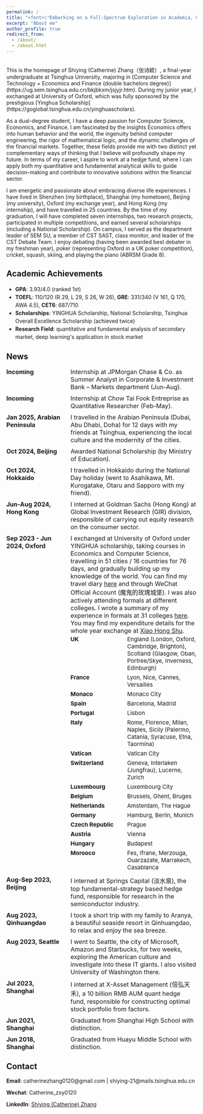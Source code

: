 ```yaml
---
permalink: /
title: "<font>\"Embarking on a Full-Spectrum Exploration in Academia, Career and Life.\"<font> "
excerpt: "About me"
author_profile: true
redirect_from: 
  - /about/
  - /about.html
---
```


<br />
This is the homepage of Shiying (Catherine) Zhang（张诗颖）, a final-year undergraduate at Tsinghua University, majoring in [Computer Science and Technology + Economics and Finance (double bachelors degree)](https://ug.sem.tsinghua.edu.cn/bkjbkxm/jsjyjr.htm). During my junior year, I exchanged at University of Oxford, which was fully sponsored by the prestigious [Yinghua Scholarship](https://goglobal.tsinghua.edu.cn/yinghuascholars).

As a dual-degree student, I have a deep passion for Computer Science, Economics, and Finance. I am fascinated by the insights Economics offers into human behavior and the world, the ingenuity behind computer engineering, the rigor of mathematical logic, and the dynamic challenges of the financial markets. Together, these fields provide me with two distinct yet complementary ways of thinking that I believe will profoundly shape my future. In terms of my career, I aspire to work at a hedge fund, where I can apply both my quantitative and fundamental analytical skills to guide decision-making and contribute to innovative solutions within the financial sector.

I am energetic and passionate about embracing diverse life experiences. I have lived in Shenzhen (my birthplace), Shanghai (my hometown), Beijing (my university), Oxford (my exchange year), and Hong Kong (my internship), and have travelled in 25 countries. By the time of my graduation, I will have completed seven internships, two research projects, participated in multiple competitions, and earned several scholarships (including a National Scholarship). On campus, I served as the department leader of SEM SU, a member of CST SAST, class monitor, and leader of the CST Debate Team. I enjoy debating (having been awarded best debater in my freshman year), poker (representing Oxford in a UK poker competition), cricket, squash, skiing, and playing the piano (ABRSM Grade 8).


Academic Achievements
-----
<ul style="line-height: 1.5;">
  <li><strong>GPA</strong>: 3.93/4.0 (ranked 1st)</li>
  <li><strong>TOEFL</strong>: 110/120 (R 29, L 29, S 26, W 26), <strong>GRE</strong>: 331/340 (V 161, Q 170, AWA 4.5), <strong>CET6</strong>: 687/710</li>
  <li><strong>Scholarships</strong>: YINGHUA Scholarship, National Scholarship, Tsinghua Overall Excellence Scholarship (achieved twice)</li>
  <li><strong>Research Field</strong>: quantitative and fundamental analysis of secondary market, deep learning's application in stock market</li>
</ul>


News
-----

<div style="font-size: 16px; display: flex; flex-direction: column; gap: 10px;">

  <div style="display: flex; justify-content: flex-start;">
    <strong style="min-width: 150px; width: 150px;">Incoming</strong><span style="text-align: left; padding-left: 20px;">Internship at JPMorgan Chase & Co. as Summer Analyst in Corporate & Investment Bank – Markets department (Jun-Aug).</span>
  </div>

  <div style="display: flex; justify-content: flex-start;">
    <strong style="min-width: 150px; width: 150px;">Incoming</strong><span style="text-align: left; padding-left: 20px;">Internship at Chow Tai Fook Entreprise as Quantitative Researcher (Feb-May).</span>
  </div>

  <div style="display: flex; justify-content: flex-start;">
    <strong style="min-width: 150px; width: 150px;">Jan 2025, Arabian Peninsula</strong><span style="text-align: left; padding-left: 20px;">I travelled in the Arabian Peninsula (Dubai, Abu Dhabi, Doha) for 12 days with my friends at Tsinghua, experiencing the local culture and the modernity of the cities.</span>
  </div>

  <div style="display: flex; justify-content: flex-start;">
    <strong style="min-width: 150px; width: 150px;">Oct 2024, Beijing</strong><span style="text-align: left; padding-left: 20px;">Awarded National Scholarship (by Ministry of Education).</span>
  </div>

  <div style="display: flex; justify-content: flex-start;">
    <strong style="min-width: 150px; width: 150px;">Oct 2024, Hokkaido</strong><span style="text-align: left; padding-left: 20px;">I travelled in Hokkaido during the National Day holiday (went to Asahikawa, Mt. Kurogatake, Otaru and Sapporo with my friend).</span>
  </div>

  <div style="display: flex; justify-content: flex-start;">
    <strong style="min-width: 150px; width: 150px;">Jun-Aug 2024, Hong Kong</strong><span style="text-align: left; padding-left: 20px;">I interned at Goldman Sachs (Hong Kong) at Global Investment Research (GIR) division, responsible of carrying out equity research on the consumer sector.</span>
  </div>
  
  <div style="display: flex; justify-content: flex-start;">
    <strong style="min-width: 150px; width: 150px;">Sep 2023 - Jun 2024, Oxford</strong>
    <span style="text-align: left; padding-left: 20px;">
    I exchanged at University of Oxford under YINGHUA scholarship, taking courses in Economics and Computer Science, travelling in 51 cities / 16 countries for 76 days, and gradually building up my knowledge of the world. You can find my travel diary 
    <a href="https://mp.weixin.qq.com/s/DxDKDCmPfA_VnEVI6iL7pA" target="_blank">here</a> and through WeChat Official Account (魔鬼的玫瑰城堡). 
    I was also actively attending formals at different colleges. I wrote a summary of my experience in formals at 31 colleges 
    <a href="https://mp.weixin.qq.com/s/qjaSvpZxt7OkDRKebd7RlA" target="_blank">here</a>. 
    You may find my expenditure details for the whole year exchange at 
    <a href="http://xhslink.com/A/jVKlgw" target="_blank">Xiao Hong Shu</a>.
    <div style="font-size: 15px; display: flex; flex-direction: column;">
      <div style="display: flex; padding: 3px 0;">
        <strong style="min-width: 150px; width: 150px;">UK</strong><span>England (London, Oxford, Cambridge, Brighton), Scotland (Glasgow, Oban, Portree/Skye, Inverness, Edinburgh)</span>
      </div>
      <div style="display: flex; padding: 3px 0;">
        <strong style="min-width: 150px; width: 150px;">France</strong><span>Lyon, Nice, Cannes, Versailles</span>
      </div>
      <div style="display: flex; padding: 3px 0;">
        <strong style="min-width: 150px; width: 150px;">Monaco</strong><span>Monaco City</span>
      </div>
      <div style="display: flex; padding: 3px 0;">
        <strong style="min-width: 150px; width: 150px;">Spain</strong><span>Barcelona, Madrid</span>
      </div>
      <div style="display: flex; padding: 3px 0;">
        <strong style="min-width: 150px; width: 150px;">Portugal</strong><span>Lisbon</span>
      </div>
      <div style="display: flex; padding: 3px 0;">
        <strong style="min-width: 150px; width: 150px;">Italy</strong><span>Rome, Florence, Milan, Naples, Sicily (Palermo, Catania, Syracuse, Etna, Taormina)</span>
      </div>
      <div style="display: flex; padding: 3px 0;">
        <strong style="min-width: 150px; width: 150px;">Vatican</strong><span>Vatican City</span>
      </div>
      <div style="display: flex; padding: 3px 0;">
        <strong style="min-width: 150px; width: 150px;">Switzerland</strong><span>Geneva, Interlaken (Jungfrau), Lucerne, Zurich</span>
      </div>
      <div style="display: flex; padding: 3px 0;">
        <strong style="min-width: 150px; width: 150px;">Luxembourg</strong><span>Luxembourg City</span>
      </div>
      <div style="display: flex; padding: 3px 0;">
        <strong style="min-width: 150px; width: 150px;">Belgium</strong><span>Brussels, Ghent, Bruges</span>
      </div>
      <div style="display: flex; padding: 3px 0;">
        <strong style="min-width: 150px; width: 150px;">Netherlands</strong><span>Amsterdam, The Hague</span>
      </div>
      <div style="display: flex; padding: 3px 0;">
        <strong style="min-width: 150px; width: 150px;">Germany</strong><span>Hamburg, Berlin, Munich</span>
      </div>
      <div style="display: flex; padding: 3px 0;">
        <strong style="min-width: 150px; width: 150px;">Czech Republic</strong><span>Prague</span>
      </div>
      <div style="display: flex; padding: 3px 0;">
        <strong style="min-width: 150px; width: 150px;">Austria</strong><span>Vienna</span>
      </div>
      <div style="display: flex; padding: 3px 0;">
        <strong style="min-width: 150px; width: 150px;">Hungary</strong><span>Budapest</span>
      </div>
      <div style="display: flex; padding: 3px 0;">
        <strong style="min-width: 150px; width: 150px;">Morooco</strong><span>Fes, Ifrane, Merzouga, Ouarzazate, Marrakech, Casablanca</span>
      </div>
    </div>
    </span>
  </div>

  <div style="display: flex; justify-content: flex-start;">
    <strong style="min-width: 150px; width: 150px;">Aug-Sep 2023, Beijing</strong><span style="text-align: left; padding-left: 20px;">I interned at Springs Capital (淡水泉), the top fundamental-strategy based hedge fund, responsible for research in the semiconductor industry.</span>
  </div>

  <div style="display: flex; justify-content: flex-start;">
    <strong style="min-width: 150px; width: 150px;">Aug 2023, Qinhuangdao</strong><span style="text-align: left; padding-left: 20px;">I took a short trip with my family to Aranya, a beautiful seaside resort in Qinhuangdao, to relax and enjoy the sea breeze.</span>
  </div>

  <div style="display: flex; justify-content: flex-start;">
    <strong style="min-width: 150px; width: 150px;">Aug 2023, Seattle</strong><span style="text-align: left; padding-left: 20px;">I went to Seattle, the city of Microsoft, Amazon and Starbucks, for two weeks, exploring the American culture and investigate into these IT giants. I also visited University of Washington there.</span>
  </div>

  <div style="display: flex; justify-content: flex-start;">
    <strong style="min-width: 150px; width: 150px;">Jul 2023, Shanghai</strong><span style="text-align: left; padding-left: 20px;">I interned at X-Asset Management (信弘天禾), a 10 billion RMB AUM quant hedge fund, responsible for constructing optimal stock portfolio from factors.</span>
  </div>

  <div style="display: flex; justify-content: flex-start;">
    <strong style="min-width: 150px; width: 150px;">Jun 2021, Shanghai</strong><span style="text-align: left; padding-left: 20px;">Graduated from Shanghai High School with distinction.</span>
  </div>

  <div style="display: flex; justify-content: flex-start;">
    <strong style="min-width: 150px; width: 150px;">Jun 2018, Shanghai</strong><span style="text-align: left; padding-left: 20px;">Graduated from Huayu Middle School with distinction.</span>
  </div>


</div>


Contact
------
<p style="margin-bottom: 12px;"><strong>Email</strong>: catherinezhang0120@gmail.com | shiying-21@mails.tsinghua.edu.cn</p>
<p style="margin-bottom: 12px;"><strong>Wechat</strong>: Catherine_zsy0120</p>
<p style="margin-bottom: 12px;"><strong>LinkedIn</strong>: <a href="https://www.linkedin.com/in/shiying-zhang-936499272" target="_blank">Shiying (Catherine) Zhang</a></p>

